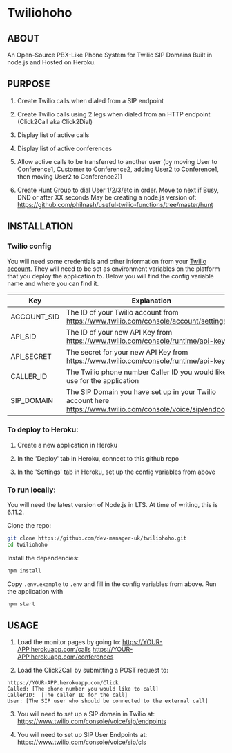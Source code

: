 # Twiliohoho #

## ABOUT ##

An Open-Source PBX-Like Phone System for Twilio SIP Domains Built in node.js and Hosted on Heroku.

## PURPOSE ##

1. Create Twilio calls when dialed from a SIP endpoint

2. Create Twilio calls using 2 legs when dialed from an HTTP endpoint (Click2Call aka Click2Dial)

3. Display list of active calls

4. Display list of active conferences

5. Allow active calls to be transferred to another user
(by moving User to Conference1, Customer to Conference2, adding User2 to Conference1, then moving User2 to Conference2)]

6. Create Hunt Group to dial User 1/2/3/etc in order.  Move to next if Busy, DND or after XX seconds
May be creating a node.js version of:
https://github.com/philnash/useful-twilio-functions/tree/master/hunt

## INSTALLATION ##

### Twilio config ###

You will need some credentials and other information from your [Twilio account](https://www.twilio.com/console). They will need to be set as environment variables on the platform that you deploy the application to. Below you will find the config variable name and where you can find it.

| Key         | Explanation |
|-------------|-------------|
| ACCOUNT_SID | The ID of your Twilio account from https://www.twilio.com/console/account/settings |
| API_SID     | The ID of your new API Key from https://www.twilio.com/console/runtime/api-keys |
| API_SECRET  | The secret for your new API Key from https://www.twilio.com/console/runtime/api-keys |
| CALLER_ID   | The Twilio phone number Caller ID you would like to use for the application |
| SIP_DOMAIN  | The SIP Domain you have set up in your Twilio account here https://www.twilio.com/console/voice/sip/endpoints |

### To deploy to Heroku: ###

1. Create a new application in Heroku

2. In the 'Deploy' tab in Heroku, connect to this github repo

3. In the 'Settings' tab in Heroku, set up the config variables from above

### To run locally: ###

You will need the latest version of Node.js in LTS. At time of writing, this is 6.11.2.

Clone the repo:

```bash
git clone https://github.com/dev-manager-uk/twiliohoho.git
cd twiliohoho
```

Install the dependencies:

```bash
npm install
```

Copy `.env.example` to `.env` and fill in the config variables from above. Run the application with

```bash
npm start
```

## USAGE ##

1. Load the monitor pages by going to:
https://YOUR-APP.herokuapp.com/calls
https://YOUR-APP.herokuapp.com/conferences

2. Load the Click2Call by submitting a POST request to:

```
https://YOUR-APP.herokuapp.com/Click
Called: [The phone number you would like to call]
CallerID:  [The caller ID for the call]
User: [The SIP user who should be connected to the external call]
```

3. You will need to set up a SIP domain in Twilio at:
https://www.twilio.com/console/voice/sip/endpoints

4. You will need to set up SIP User Endpoints at:
https://www.twilio.com/console/voice/sip/cls


